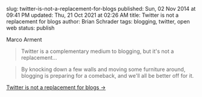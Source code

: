 slug: twitter-is-not-a-replacement-for-blogs
published: Sun, 02 Nov 2014 at 09:41 PM
updated: Thu, 21 Oct 2021 at 02:26 AM
title: Twitter is not a replacement for blogs
author: Brian Schrader
tags: blogging, twitter, open web
status: publish

Marco Arment
> Twitter is a complementary medium to blogging, but it's not a replacement...

> By knocking down a few walls and moving some furniture around, blogging is preparing for a comeback, and we'll all be better off for it.

[Twitter is not a replacement for blogs &#8594;](http://www.marco.org/2014/11/01/short-form-blogging)